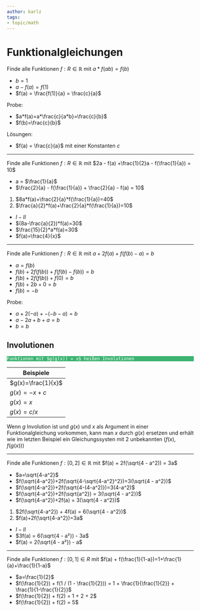 ```yaml
---
author: karlz
tags:
- topic/math
---
```


# Funktionalgleichungen

Finde alle Funktionen $f: R\in\mathbb{R}$ mit $a*f(ab)= f(b)$
- $b=1$
- $a - f(a) = f(1)$
- $f(a) = \frac{f(1)}{a} = \frac{c}{a}$

Probe: 
- $a*f(a)=a*\frac{c}{a*b}=\frac{c}{b}$
- $f(b)=\frac{c}{b}$

Lösungen:
- $f(a) = \frac{c}{a}$ mit einer Konstanten $c$
- - -
Finde alle Funktionen $f: R \in\mathbb{R}$ mit $2a - f(a) +\frac{1}{2}a - f(\frac{1}{a}) = 10$
- a = $\frac{1}{a}$
- $\frac{2}{a} - f(\frac{1}{a}) + \frac{2}{a} - f(a) = 10$

1. $8a*f(a)+\frac{2}{a}*f(\frac{1}{a})=40$
1. $\frac{a}{2}*f(a)+\frac{2}{a}*f(\frac{1}{a})=10$

- $I - II$
- $(8a-\frac{a}{2})*f(a)=30$
- $\frac{15}{2}*a*f(a)=30$
- $f(a)=\frac{4}{x}$
- - -
Finde alle Funktionen $f: R \in\mathbb{R}$ mit $a+2f(a)+f(f(b)-a)=b$
- $a=f(b)$
- $f(b)+2f(f(b))+f(f(b)-f(b))=b$
- $f(b)+2f(f(b))+f(0)=b$
- $f(b)+2b+0=b$
- $f(b)=-b$

Probe:
- $a+2(-a)+-(-b-a)=b$
- $a-2a+b+a=b$
- $b=b$

## Involutionen

<pre class="vault" style="background-color:#3CB371;"><code class="vault" style="color:white;">Funktionen mit $g(g(x)) = x$ heißen Involutionen</code></pre>

|Beispiele|
|-|
|$g(x)=\frac{1}{x}$|
|$g(x)=-x+c$|
|$g(x)=x$|
|$g(x)=c/x$|

Wenn $g$ Involution ist und $g(x)$ und $x$ als Argument in einer Funktionalgleichung vorkommen, kann man $x$ durch $g(x)$ ersetzen und erhält wie im letzten Beispiel ein Gleichungssysten mit 2 unbekannten $( f(x), f(g(x)) )$
- - -
Finde alle Funktionen $f: [0, 2] \in \mathbb{R}$ mit $f(a) + 2f(\sqrt(4 - a^2)) = 3a$
- $a=\sqrt{4-a^2}$
- $f(\sqrt{4-a^2})+2f(\sqrt{4-\sqrt{4-a^2}^2})=3(\sqrt{4 - a^2})$
- $f(\sqrt{4-a^2})+2f(\sqrt{4-(4-a^2)})=3(4-a^2)$
- $f(\sqrt{4-a^2})+2f(\sqrt{a^2}) = 3(\sqrt{4 - a^2})$
- $f(\sqrt{4-a^2})+2f(a) = 3(\sqrt{4 - a^2})$

1. $2f(\sqrt{4-a^2}) + 4f(a) = 6(\sqrt{4 - a^2})$
1. $f(a)+2f(\sqrt{4-a^2})=3a$

- $I-II$
- $3f(a) = 6(\sqrt{4 - a²}) - 3a$
- $f(a) = 2(\sqrt{4 - a²}) - a$
- - -
Finde alle Funktionen $f: [0, 1] \in R$ mit $f(a) + f(\frac{1}{1-a})=1+\frac{1}{a}+\frac{1}{1-a}$
- $a=\frac{1}{2}$
- $f(\frac{1}{2}) + f(1 / (1 - \frac{1}{2})) = 1 + \frac{1}{\frac{1}{2}} + \frac{1}{1-\frac{1}{2}}$
- $f(\frac{1}{2}) + f(2) = 1 + 2 + 2$
- $f(\frac{1}{2}) + f(2) = 5$
